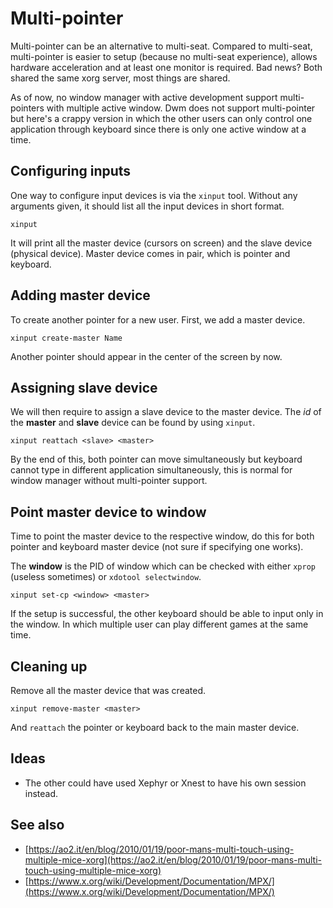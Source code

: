 Multi-pointer
=============
Multi-pointer can be an alternative to multi-seat. Compared to multi-seat,
multi-pointer is easier to setup (because no multi-seat experience), allows
hardware acceleration and at least one monitor is required. Bad news? Both
shared the same xorg server, most things are shared.

As of now, no window manager with active development support multi-pointers
with multiple active window. Dwm does not support multi-pointer but here's a
crappy version in which the other users can only control one application
through keyboard since there is only one active window at a time.

Configuring inputs
------------------
One way to configure input devices is via the `xinput` tool. Without any
arguments given, it should list all the input devices in short format.

	xinput

It will print all the master device (cursors on screen) and the slave device
(physical device). Master device comes in pair, which is pointer and keyboard.

Adding master device
--------------------
To create another pointer for a new user. First, we add a master device.

	xinput create-master Name

Another pointer should appear in the center of the screen by now.

Assigning slave device
----------------------
We will then require to assign a slave device to the master device. The *id* of
the **master** and **slave** device can be found by using `xinput`.

	xinput reattach <slave> <master>

By the end of this, both pointer can move simultaneously but keyboard cannot
type in different application simultaneously, this is normal for window manager
without multi-pointer support.

Point master device to window
-----------------------------
Time to point the master device to the respective window, do this for both
pointer and keyboard master device (not sure if specifying one works).

The **window** is the PID of window which can be checked with either `xprop`
(useless sometimes) or `xdotool selectwindow`.

	xinput set-cp <window> <master>

If the setup is successful, the other keyboard should be able to input only in
the window. In which multiple user can play different games at the same time.

Cleaning up
-----------
Remove all the master device that was created.

	xinput remove-master <master>

And `reattach` the pointer or keyboard back to the main master device.

Ideas
-----

* The other could have used Xephyr or Xnest to have his own session instead.

See also
--------

* [https://ao2.it/en/blog/2010/01/19/poor-mans-multi-touch-using-multiple-mice-xorg](https://ao2.it/en/blog/2010/01/19/poor-mans-multi-touch-using-multiple-mice-xorg)
* [https://www.x.org/wiki/Development/Documentation/MPX/](https://www.x.org/wiki/Development/Documentation/MPX/)
